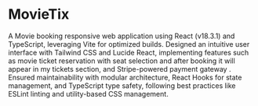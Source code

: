 # MovieTix
A Movie booking responsive web application using React (v18.3.1) and TypeScript, leveraging Vite for
optimized builds. Designed an intuitive user interface with Tailwind CSS and Lucide React, implementing features such
as movie ticket reservation with seat selection and after booking it will appear in my tickets section, and
Stripe-powered payment gateway . Ensured maintainability with modular architecture, React Hooks for state
management, and TypeScript type safety, following best practices like ESLint linting and utility-based CSS management.
